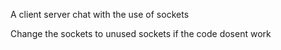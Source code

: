 A client server chat with the use of sockets

Change the sockets to unused sockets if the code dosent work 
